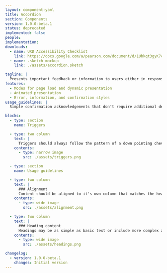 ```yaml
---
layout: component-yaml
title: Accordion
section: Components
version: 1.0.0-beta.1
status: deprecated
implemented: false
people:
implementation:
downloads:
  - name: UXD Accessibility Checklist
    link: https://docs.google.com/a/pearson.com/document/d/1Uhkqt3gyK7cVDKkEeUcgXfO1GjYLwk5qp_2Gu8CcKhc/edit?usp=sharing
  - name: .sketch mockup
    link: ./assets/accordion.sketch

tagline: |
  Presents important feedback or information to users either in response to their actions or upon page load.
features:
  - Modes for page load and dynamic presentation
  - Animated presentation
  - Error, information, and confirmation styles
usage_guidelines: |
  Simple confirmation acknowledgements that don't require additional detail should just use a confirmation button. If an error occurs or additional information is needed to clarify then the appropriate alert style may be dynamically presented.

blocks:
  - type: section
    name: Triggers

  - type: two column
    text: |
      Triggers should always follow the pattern of a down pointing chevron for the closed state and an up pointing chevron for the open state. There are two specific styles that are commonly used, but the pattern can be adapted if needed by your specific use case.
    contents:
      - type: narrow image
        src: ./assets/triggers.png

  - type: section
    name: Usage guidelines

  - type: two column
    text: |
      ### Alignment
      Content should be aligned to it's own column that matches the heading of the accordion. Do not align content to the trigger.
    contents:
      - type: wide image
        src: ./assets/alignment.png

  - type: two column
    text: |
      ### Heading content
      Headings may be as simple as basic text or include more complex and interactive elements that represent or control the contents of the accordion.
    contents:
      - type: wide image
        src: ./assets/headings.png

changelog:
  - version: 1.0.0-beta.1
    changes: Initial version
---
```

